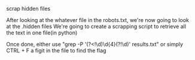 scrap hidden files

After looking at the whatever file in the robots.txt, we're now going to look at the .hidden files
We're going to create a scrapping script to retrieve all the text in one file(in python)

Once done, either use "grep -P '(?<!\d)\d{4}(?!\d)' results.txt" or simply CTRL + F a figit in the file to find the flag
